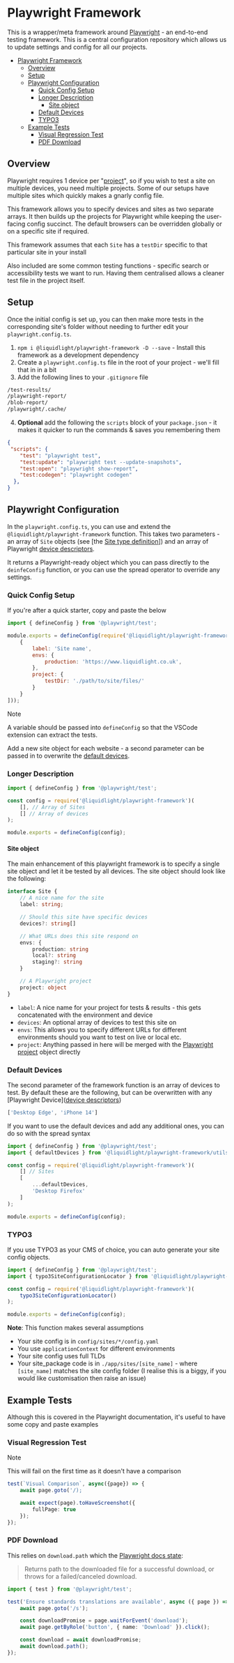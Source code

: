 # Playwright Framework

This is a wrapper/meta framework around [Playwright](https://playwright.dev/) - an end-to-end testing framework. This is a central configuration repository which allows us to update settings and config for all our projects.

- [Playwright Framework](#playwright-framework)
    - [Overview](#overview)
    - [Setup](#setup)
    - [Playwright Configuration](#playwright-configuration)
        - [Quick Config Setup](#quick-config-setup)
        - [Longer Description](#longer-description)
            - [Site object](#site-object)
        - [Default Devices](#default-devices)
        - [TYPO3](#typo3)
    - [Example Tests](#example-tests)
        - [Visual Regression Test](#visual-regression-test)
        - [PDF Download](#pdf-download)

## Overview

Playwright requires 1 device per "[project](https://playwright.dev/docs/test-projects)", so if you wish to test a site on multiple devices, you need multiple projects. Some of our setups have multiple sites which quickly makes a gnarly config file.

This framework allows you to specify devices and sites as two separate arrays. It then builds up the projects for Playwright while keeping the user-facing config succinct. The default browsers can be overridden globally or on a specific site if required.

This framework assumes that each `Site` has a `testDir` specific to that particular site in your install

Also included are some common testing functions - specific search or accessibility tests we want to run. Having them centralised allows a cleaner test file in the project itself.

## Setup

Once the initial config is set up, you can then make more tests in the corresponding site's folder without needing to further edit your `playwright.config.ts`.

1. `npm i @liquidlight/playwright-framework -D --save` - Install this framework as a development dependency
2. Create a `playwright.config.ts` file in the root of your project - we'll fill that in in a bit
3. Add the following lines to your `.gitignore` file

```bash
/test-results/
/playwright-report/
/blob-report/
/playwright/.cache/
```

4. **Optional** add the following the `scripts` block of your `package.json` - it makes it quicker to run the commands & saves you remembering them

```json
{
 "scripts": {
    "test": "playwright test",
    "test:update": "playwright test --update-snapshots",
    "test:open": "playwright show-report",
    "test:codegen": "playwright codegen"
  },
}
```

## Playwright Configuration

In the `playwright.config.ts`, you can use and extend the `@liquidlight/playwright-framework` function. This takes two parameters - an array of `Site` objects (see [the [Site type definition](./types.ts)]) and an array of Playwright [device descriptors](https://github.com/microsoft/playwright/blob/main/packages/playwright-core/src/server/deviceDescriptorsSource.json).

It returns a Playwright-ready object which you can pass directly to the `deinfeConfig` function, or you can use the spread operator to override any settings.

### Quick Config Setup

If you're after a quick starter, copy and paste the below

```js
import { defineConfig } from '@playwright/test';

module.exports = defineConfig(require('@liquidlight/playwright-framework')(
    {
        label: 'Site name',
        envs: {
            production: 'https://www.liquidlight.co.uk',
        },
        project: {
            testDir: './path/to/site/files/'
        }
    }
]));
```

> [!NOTE]
> A variable should be passed into `defineConfig` so that the VSCode extension can extract the tests.

Add a new site object for each website - a second parameter can be passed in to overwrite the [default devices](#default-devices).

### Longer Description

```js
import { defineConfig } from '@playwright/test';

const config = require('@liquidlight/playwright-framework')(
    [], // Array of Sites
    [] // Array of devices
);

module.exports = defineConfig(config);
```

#### Site object

The main enhancement of this playwright framework is to specify a single site object and let it be tested by all devices. The site object should look like the following:

```ts
interface Site {
    // A nice name for the site
    label: string;

    // Should this site have specific devices
    devices?: string[]

    // What URLs does this site respond on
    envs: {
        production: string
        local?: string
        staging?: string
    }

    // A Playwright project
    project: object
}
```

- `label`: A nice name for your project for tests & results - this gets concatenated with the environment and device
- `devices`: An optional array of devices to test this site on
- `envs`: This allows you to specify different URLs for different environments should you want to test on live or local etc.
- `project`: Anything passed in here will be merged with the [Playwright project](https://playwright.dev/docs/test-projects) object directly

### Default Devices

The second parameter of the framework function is an array of devices to test. By default these are the following, but can be overwritten with any [Playwright Device]([device descriptors](https://github.com/microsoft/playwright/blob/main/packages/playwright-core/src/server/deviceDescriptorsSource.json))

```js
['Desktop Edge', 'iPhone 14']
```

If you want to use the default devices and add any additional ones, you can do so with the spread syntax

```js
import { defineConfig } from '@playwright/test';
import { defaultDevices } from '@liquidlight/playwright-framework/utils';

const config = require('@liquidlight/playwright-framework')(
    [] // Sites
    [
        ...defaultDevices,
        'Desktop Firefox'
    ]
);

module.exports = defineConfig(config);
```

### TYPO3

If you use TYPO3 as your CMS of choice, you can auto generate your site config objects.

```js
import { defineConfig } from '@playwright/test';
import { typo3SiteConfigurationLocator } from '@liquidlight/playwright-framework/typo3';

const config = require('@liquidlight/playwright-framework')(
    typo3SiteConfigurationLocator()
);

module.exports = defineConfig(config);
```

**Note**: This function makes several assumptions

- Your site config is in `config/sites/*/config.yaml`
- You use `applicationContext` for different environments
- Your site config uses full TLDs
- Your site_package code is in `./app/sites/[site_name]` - where `[site_name]` matches the site config folder (I realise this is a biggy, if you would like customisation then raise an issue)

## Example Tests

Although this is covered in the Playwright documentation, it's useful to have some copy and paste examples

### Visual Regression Test

> [!NOTE]
> This will fail on the first time as it doesn't have a comparison

```ts
test(`Visual Comparison`, async({page}) => {
    await page.goto('/);

    await expect(page).toHaveScreenshot({
        fullPage: true
    });
});
```

### PDF Download

This relies on `download.path` which the [Playwright docs state](https://playwright.dev/docs/api/class-download#download-path):

> Returns path to the downloaded file for a successful download, or throws for a failed/canceled download.

```ts
import { test } from '@playwright/test';

test('Ensure standards translations are available', async ({ page }) => {
    await page.goto('/s');

    const downloadPromise = page.waitForEvent('download');
    await page.getByRole('button', { name: 'Download' }).click();

    const download = await downloadPromise;
    await download.path();
});
```
